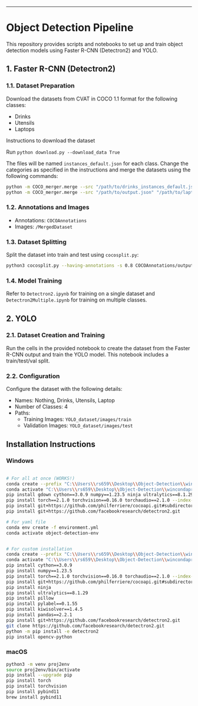 
---

# Object Detection Pipeline

This repository provides scripts and notebooks to set up and train object detection models using Faster R-CNN (Detectron2) and YOLO.

## 1. Faster R-CNN (Detectron2)

### 1.1. Dataset Preparation

Download the datasets from CVAT in COCO 1.1 format for the following classes:
- Drinks
- Utensils
- Laptops

Instructions to download the dataset

Run `python download.py --download_data True`

The files will be named `instances_default.json` for each class. Change the categories as specified in the instructions and merge the datasets using the following commands:

```bash
python -m COCO_merger.merge --src "/path/to/drinks_instances_default.json" "/path/to/utensils_instances_default.json" --out "/path/to/output.json"
python -m COCO_merger.merge --src "/path/to/output.json" "/path/to/laptops_instances_default.json" --out "/path/to/output.json"
```


### 1.2. Annotations and Images

- Annotations: `COCOAnnotations`
- Images: `/MergedDataset`

### 1.3. Dataset Splitting

Split the dataset into train and test using `cocosplit.py`:

```bash
python3 cocosplit.py --having-annotations -s 0.8 COCOAnnotations/output.json COCOAnnotations/trainnew.json COCOAnnotations/testnew.json
```

### 1.4. Model Training

Refer to `Detectron2.ipynb` for training on a single dataset and `Detectron2Multiple.ipynb` for training on multiple classes.

## 2. YOLO

### 2.1. Dataset Creation and Training

Run the cells in the provided notebook to create the dataset from the Faster R-CNN output and train the YOLO model. This notebook includes a train/test/val split.

### 2.2. Configuration

Configure the dataset with the following details:
- Names: Nothing, Drinks, Utensils, Laptop
- Number of Classes: 4
- Paths: 
    - Training Images: `YOLO_dataset/images/train`
    - Validation Images: `YOLO_dataset/images/test`

## Installation Instructions

### Windows

```bash

# For all at once (WORKS!)
conda create --prefix "C:\\Users\\rs659\\Desktop\\Object-Detection\\wincondaprojenv" python=3.9
conda activate "C:\\Users\\rs659\\Desktop\\Object-Detection\\wincondaprojenv"
pip install gdown cython==3.0.9 numpy==1.23.5 ninja ultralytics==8.1.29 pillow pylabel==0.1.55 kiwisolver==1.4.5 pandas==2.2.1
pip install torch==2.1.0 torchvision==0.16.0 torchaudio==2.1.0 --index-url https://download.pytorch.org/whl/cu121
pip install git+https://github.com/philferriere/cocoapi.git#subdirectory=PythonAPI
pip install git+https://github.com/facebookresearch/detectron2.git

# For yaml file
conda env create -f environment.yml
conda activate object-detection-env


# For custom installation
conda create --prefix "C:\\Users\\rs659\\Desktop\\Object-Detection\\wincondaprojenv" python=3.9
conda activate "C:\\Users\\rs659\\Desktop\\Object-Detection\\wincondaprojenv"
pip install cython==3.0.9
pip install numpy==1.23.5
pip install torch==2.1.0 torchvision==0.16.0 torchaudio==2.1.0 --index-url https://download.pytorch.org/whl/cu121
pip install git+https://github.com/philferriere/cocoapi.git#subdirectory=PythonAPI
pip install ninja
pip install ultralytics==8.1.29
pip install pillow
pip install pylabel==0.1.55
pip install kiwisolver==1.4.5
pip install pandas==2.2.1
pip install git+https://github.com/facebookresearch/detectron2.git
git clone https://github.com/facebookresearch/detectron2.git
python -m pip install -e detectron2
pip install opencv-python
```

### macOS

```bash
python3 -m venv proj2env
source proj2env/bin/activate
pip install --upgrade pip
pip install torch
pip install torchvision
pip install pybind11
brew install pybind11
```
